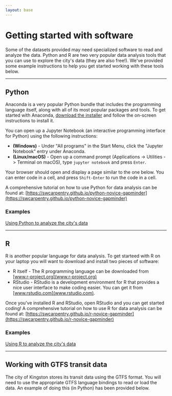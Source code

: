 ```yaml
---
layout: base
---
```


# Getting started with software

Some of the datasets provided may need specialized software to read and analyze the data.
Python and R are two very popular data analysis tools that you can use to explore the city's data
(they are also free!).
We've provided some example instructions to help you get started working with these tools below.

----------------------------------------

## Python 

Anaconda is a very popular Python bundle that includes the programming language itself, 
along with all of its most popular packages and tools.
To get started with Anaconda, [download the installer](www.anaconda.org/download)
and follow the on-screen instructions to install it.

You can open up a Jupyter Notebook 
(an interactive programming interface for Python) using the following instructions:

* **(Windows)** - Under "All programs" in the Start Menu, click the "Jupyter Notebook" entry
  under Anaconda.
* **(Linux/macOS)** - Open up a command prompt (Applications -> Utilities -> Terminal on macOS),
  type `jupyter notebook` and press `Enter`.

Your browser should open and display a page similar to the one below.
You can enter code in a cell, and press `Shift-Enter` to run the code in a cell.

A comprehensive tutorial on how to use Python for data analysis can be found at:
[https://swcarpentry.github.io/python-novice-gapminder](https://swcarpentry.github.io/python-novice-gapminder)

### Examples

[Using Python to analyze the city's data](/examples/example_analysis_python.html)

----------------------------------------

## R

R is another popular language for data analysis. 
To get starteed with R on your laptop you will want to 
download and install two pieces of software:

* R itself - The R programming language can be downloaded from [www.r-project.org](www.r-project.org)
* RStudio - RStudio is a development environment for R that provides a nice user interface to make coding easier. 
  You can get it from [www.rstudio.com](www.rstudio.com).

Once you've installed R and RStudio, open RStudio and you can get started coding!
A comprehensive tutorial on how to use R for data analysis can be found at:
[https://swcarpentry.github.io/r-novice-gapminder](https://swcarpentry.github.io/r-novice-gapminder)

### Examples

[Using R to analyze the city's data](/examples/example_analysis_r.nb.html)

----------------------------------------

## Working with GTFS transit data

The city of Kingston stores its transit data using the GTFS format.
You will need to use the appropriate GTFS language bindings to read or load the data.
An example of doing this (in Python) has been provided below.


